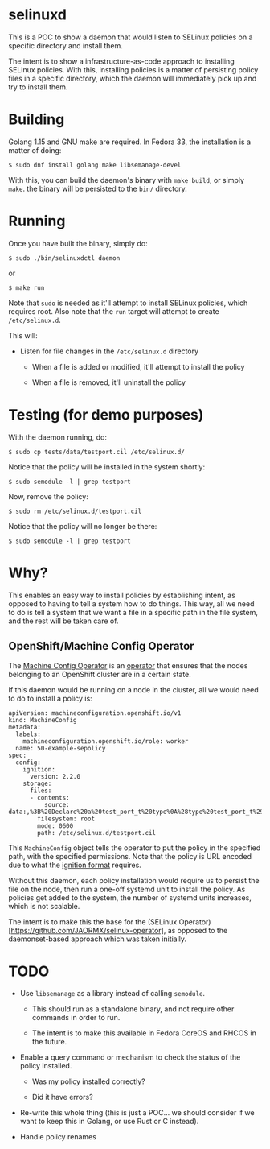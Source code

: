selinuxd
========

This is a POC to show a daemon that would listen to SELinux policies on a
specific directory and install them.

The intent is to show a infrastructure-as-code approach to installing SELinux
policies. With this, installing policies is a matter of persisting policy files
in a specific directory, which the daemon will immediately pick up and try to
install them.

Building
========

Golang 1.15 and GNU make are required. In Fedora 33, the installation is a matter of doing:

```
$ sudo dnf install golang make libsemanage-devel
```

With this, you can build the daemon's binary with `make build`, or simply
`make`. the binary will be persisted to the `bin/` directory.

Running
=======

Once you have built the binary, simply do:

```
$ sudo ./bin/selinuxdctl daemon
```

or

```
$ make run
```

Note that `sudo` is needed as it'll attempt to install SELinux policies, which
requires root. Also note that the `run` target will attempt to create
`/etc/selinux.d`.

This will:

* Listen for file changes in the `/etc/selinux.d` directory

  - When a file is added or modified, it'll attempt to install the policy

  - When a file is removed, it'll uninstall the policy

Testing (for demo purposes)
===========================

With the daemon running, do:

```
$ sudo cp tests/data/testport.cil /etc/selinux.d/
```

Notice that the policy will be installed in the system shortly:

```
$ sudo semodule -l | grep testport
```

Now, remove the policy:

```
$ sudo rm /etc/selinux.d/testport.cil
```

Notice that the policy will no longer be there:

```
$ sudo semodule -l | grep testport
```

Why?
====

This enables an easy way to install policies by establishing intent, as opposed to
having to tell a system how to do things. This way, all we need to do is tell a system
that we want a file in a specific path in the file system, and the rest will be taken care of.

OpenShift/Machine Config Operator
---------------------------------

The [Machine Config Operator](https://github.com/openshift/machine-config-operator)
is an [operator](https://kubernetes.io/docs/concepts/extend-kubernetes/operator/) that
ensures that the nodes belonging to an OpenShift cluster are in a certain state.

If this daemon would be running on a node in the cluster, all we would need to do
to install a policy is:

```
apiVersion: machineconfiguration.openshift.io/v1
kind: MachineConfig
metadata:
  labels:
    machineconfiguration.openshift.io/role: worker
  name: 50-example-sepolicy
spec:
  config:
    ignition:
      version: 2.2.0
    storage:
      files:
      - contents:
          source: data:,%3B%20Declare%20a%20test_port_t%20type%0A%28type%20test_port_t%29%0A%3B%20Assign%20the%20type%20to%20the%20object_r%20role%0A%28roletype%20object_r%20test_port_t%29%0A%0A%3B%20Assign%20the%20right%20set%20of%20attributes%20to%20the%20port%0A%28typeattributeset%20defined_port_type%20test_port_t%29%0A%28typeattributeset%20port_type%20test_port_t%29%0A%0A%3B%20Declare%20tcp%3A1440%20as%20test_port_t%0A%28portcon%20tcp%201440%20%28system_u%20object_r%20test_port_t%20%28%28s0%29%20%28s0%29%29%29%29
        filesystem: root
        mode: 0600
        path: /etc/selinux.d/testport.cil
```

This `MachineConfig` object tells the operator to put the policy in the specified path, with
the specified permissions. Note that the policy is URL encoded due
to what the [ignition format](https://github.com/coreos/ignition) requires.

Without this daemon, each policy installation would require us to persist the file
on the node, then run a one-off systemd unit to install the policy. As policies
get added to the system, the number of systemd units increases, which is not scalable.

The intent is to make this the base for the (SELinux Operator)[https://github.com/JAORMX/selinux-operator],
as opposed to the daemonset-based approach which was taken initially.

TODO
====

* Use `libsemanage` as a library instead of calling `semodule`.

  - This should run as a standalone binary, and not require other commands in order to run.

  - The intent is to make this available in Fedora CoreOS and RHCOS in the future.

* Enable a query command or mechanism to check the status of the policy installed.

  - Was my policy installed correctly?

  - Did it have errors?

* Re-write this whole thing (this is just a POC... we should consider if we want to keep
  this in Golang, or use Rust or C instead).

* Handle policy renames
